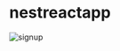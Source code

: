 # nestreactapp

![signup](https://user-images.githubusercontent.com/32989550/119274772-047f4f80-bc2b-11eb-95de-f56b5ce3d2ad.png)
